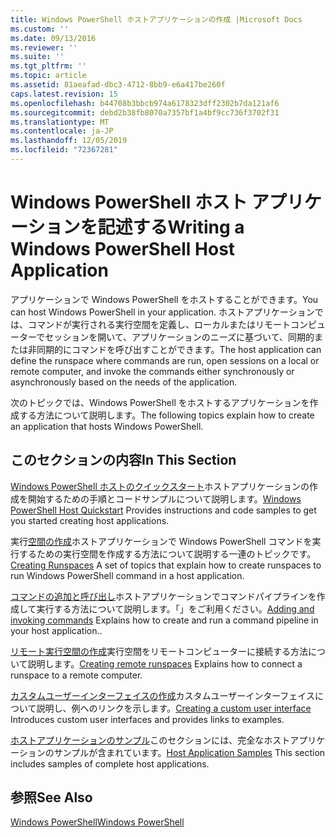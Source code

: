 ```yaml
---
title: Windows PowerShell ホストアプリケーションの作成 |Microsoft Docs
ms.custom: ''
ms.date: 09/13/2016
ms.reviewer: ''
ms.suite: ''
ms.tgt_pltfrm: ''
ms.topic: article
ms.assetid: 81aeafad-dbc3-4712-8bb9-e6a417be260f
caps.latest.revision: 15
ms.openlocfilehash: b44708b3bbcb974a6178323dff2302b7da121af6
ms.sourcegitcommit: debd2b38fb8070a7357bf1a4bf9cc736f3702f31
ms.translationtype: MT
ms.contentlocale: ja-JP
ms.lasthandoff: 12/05/2019
ms.locfileid: "72367281"
---
```

# <a name="writing-a-windows-powershell-host-application"></a><span data-ttu-id="30e80-102">Windows PowerShell ホスト アプリケーションを記述する</span><span class="sxs-lookup"><span data-stu-id="30e80-102">Writing a Windows PowerShell Host Application</span></span>

<span data-ttu-id="30e80-103">アプリケーションで Windows PowerShell をホストすることができます。</span><span class="sxs-lookup"><span data-stu-id="30e80-103">You can host Windows PowerShell in your application.</span></span> <span data-ttu-id="30e80-104">ホストアプリケーションでは、コマンドが実行される実行空間を定義し、ローカルまたはリモートコンピューターでセッションを開いて、アプリケーションのニーズに基づいて、同期的または非同期的にコマンドを呼び出すことができます。</span><span class="sxs-lookup"><span data-stu-id="30e80-104">The host application can define the runspace where commands are run, open sessions on a local or remote computer, and invoke the commands either synchronously or asynchronously based on the needs of the application.</span></span>

<span data-ttu-id="30e80-105">次のトピックでは、Windows PowerShell をホストするアプリケーションを作成する方法について説明します。</span><span class="sxs-lookup"><span data-stu-id="30e80-105">The following topics explain how to create an application that hosts Windows PowerShell.</span></span>

## <a name="in-this-section"></a><span data-ttu-id="30e80-106">このセクションの内容</span><span class="sxs-lookup"><span data-stu-id="30e80-106">In This Section</span></span>

<span data-ttu-id="30e80-107">[Windows PowerShell ホストのクイックスタート](./windows-powershell-host-quickstart.md)ホストアプリケーションの作成を開始するための手順とコードサンプルについて説明します。</span><span class="sxs-lookup"><span data-stu-id="30e80-107">[Windows PowerShell Host Quickstart](./windows-powershell-host-quickstart.md) Provides instructions and code samples to get you started creating host applications.</span></span>

<span data-ttu-id="30e80-108">実行[空間の作成](./creating-runspaces.md)ホストアプリケーションで Windows PowerShell コマンドを実行するための実行空間を作成する方法について説明する一連のトピックです。</span><span class="sxs-lookup"><span data-stu-id="30e80-108">[Creating Runspaces](./creating-runspaces.md) A set of topics that explain how to create runspaces to run Windows PowerShell command in a host application.</span></span>

<span data-ttu-id="30e80-109">[コマンドの追加と呼び出し](./adding-and-invoking-commands.md)ホストアプリケーションでコマンドパイプラインを作成して実行する方法について説明します。「」をご利用ください。</span><span class="sxs-lookup"><span data-stu-id="30e80-109">[Adding and invoking commands](./adding-and-invoking-commands.md) Explains how to create and run a command pipeline in your host application..</span></span>

<span data-ttu-id="30e80-110">[リモート実行空間の作成](./creating-remote-runspaces.md)実行空間をリモートコンピューターに接続する方法について説明します。</span><span class="sxs-lookup"><span data-stu-id="30e80-110">[Creating remote runspaces](./creating-remote-runspaces.md) Explains how to connect a runspace to a remote computer.</span></span>

<span data-ttu-id="30e80-111">[カスタムユーザーインターフェイスの作成](./creating-a-custom-user-interface.md)カスタムユーザーインターフェイスについて説明し、例へのリンクを示します。</span><span class="sxs-lookup"><span data-stu-id="30e80-111">[Creating a custom user interface](./creating-a-custom-user-interface.md) Introduces custom user interfaces and provides links to examples.</span></span>

<span data-ttu-id="30e80-112">[ホストアプリケーションのサンプル](./host-application-samples.md)このセクションには、完全なホストアプリケーションのサンプルが含まれています。</span><span class="sxs-lookup"><span data-stu-id="30e80-112">[Host Application Samples](./host-application-samples.md) This section includes samples of complete host applications.</span></span>

## <a name="see-also"></a><span data-ttu-id="30e80-113">参照</span><span class="sxs-lookup"><span data-stu-id="30e80-113">See Also</span></span>

[<span data-ttu-id="30e80-114">Windows PowerShell</span><span class="sxs-lookup"><span data-stu-id="30e80-114">Windows PowerShell</span></span>](https://msdn.microsoft.com/en-us/b41a2af3-aec1-402d-8e18-c2c26be461ff)

